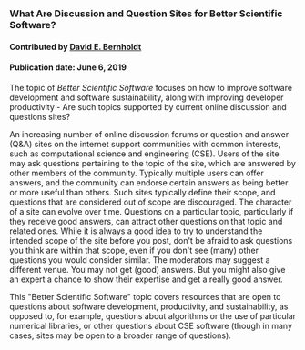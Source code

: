 ### What Are Discussion and Question Sites for Better Scientific Software?
#### Contributed by [David E. Bernholdt](https://github.com/bernhold)
#### Publication date: June 6, 2019

<!--deck start--->
The topic of *Better Scientific Software* focuses on how to improve software development and software sustainability, along with improving developer productivity - Are such topics supported by current online discussion and questions sites?
<!--deck end--->

<!--body start--->
An increasing number of online discussion forums or question and answer (Q&A) sites on the internet support communities with common interests, such as computational science and engineering (CSE).  Users of the site may ask questions pertaining to the topic of the site, which are answered by other members of the community.  Typically multiple users can offer answers, and the community can endorse certain answers as being better or more useful than others. Such sites typically define their scope, and questions that are considered out of scope are discouraged.  The character of a site can evolve over time.  Questions on a particular topic, particularly if they receive good answers, can attract other questions on that topic and related ones.  While it is always a good idea to try to understand the intended scope of the site before you post, don't be afraid to ask questions you think are within that scope, even if you don't see (many) other questions you would consider similar.  The moderators may suggest a different venue.  You may not get (good) answers.  But you might also give an expert a chance to show their expertise and get a really good answer.

This "Better Scientific Software" topic covers resources that are open to questions about software development, productivity, and sustainability, as opposed to, for example, questions about algorithms or the use of particular numerical libraries, or other questions about CSE software (though in many cases, sites may be open to a broader range of questions).


<!--body end--->

<!---
Publish: yes
Pinned: yes
Topics: discussion and question sites
--->
